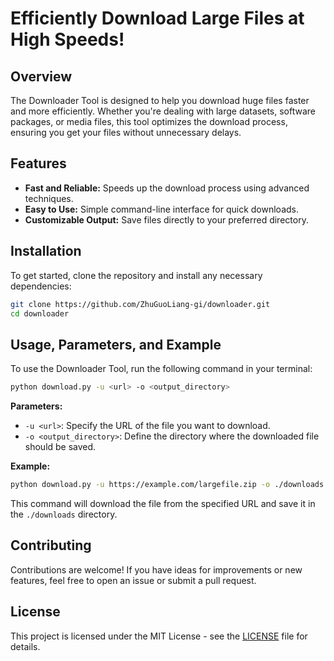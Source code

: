 # Efficiently Download Large Files at High Speeds!

## Overview

The Downloader Tool is designed to help you download huge files faster and more efficiently. Whether you're dealing with large datasets, software packages, or media files, this tool optimizes the download process, ensuring you get your files without unnecessary delays.

## Features

- **Fast and Reliable:** Speeds up the download process using advanced techniques.
- **Easy to Use:** Simple command-line interface for quick downloads.
- **Customizable Output:** Save files directly to your preferred directory.

## Installation

To get started, clone the repository and install any necessary dependencies:

```bash
git clone https://github.com/ZhuGuoLiang-gi/downloader.git
cd downloader
```

## Usage, Parameters, and Example

To use the Downloader Tool, run the following command in your terminal:

```bash
python download.py -u <url> -o <output_directory>
```

**Parameters:**

- `-u <url>`: Specify the URL of the file you want to download.
- `-o <output_directory>`: Define the directory where the downloaded file should be saved.

**Example:**

```bash
python download.py -u https://example.com/largefile.zip -o ./downloads
```

This command will download the file from the specified URL and save it in the `./downloads` directory.

## Contributing

Contributions are welcome! If you have ideas for improvements or new features, feel free to open an issue or submit a pull request.

## License

This project is licensed under the MIT License - see the [LICENSE](LICENSE) file for details.
```
